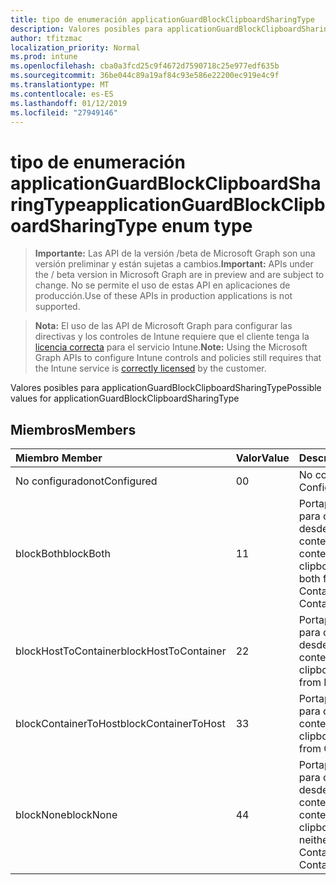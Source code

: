 ```yaml
---
title: tipo de enumeración applicationGuardBlockClipboardSharingType
description: Valores posibles para applicationGuardBlockClipboardSharingType
author: tfitzmac
localization_priority: Normal
ms.prod: intune
ms.openlocfilehash: cba0a3fcd25c9f4672d7590718c25e977edf635b
ms.sourcegitcommit: 36be044c89a19af84c93e586e22200ec919e4c9f
ms.translationtype: MT
ms.contentlocale: es-ES
ms.lasthandoff: 01/12/2019
ms.locfileid: "27949146"
---
```

# <a name="applicationguardblockclipboardsharingtype-enum-type"></a><span data-ttu-id="b42c1-103">tipo de enumeración applicationGuardBlockClipboardSharingType</span><span class="sxs-lookup"><span data-stu-id="b42c1-103">applicationGuardBlockClipboardSharingType enum type</span></span>

> <span data-ttu-id="b42c1-104">**Importante:** Las API de la versión /beta de Microsoft Graph son una versión preliminar y están sujetas a cambios.</span><span class="sxs-lookup"><span data-stu-id="b42c1-104">**Important:** APIs under the / beta version in Microsoft Graph are in preview and are subject to change.</span></span> <span data-ttu-id="b42c1-105">No se permite el uso de estas API en aplicaciones de producción.</span><span class="sxs-lookup"><span data-stu-id="b42c1-105">Use of these APIs in production applications is not supported.</span></span>

> <span data-ttu-id="b42c1-106">**Nota:** El uso de las API de Microsoft Graph para configurar las directivas y los controles de Intune requiere que el cliente tenga la [licencia correcta](https://go.microsoft.com/fwlink/?linkid=839381) para el servicio Intune.</span><span class="sxs-lookup"><span data-stu-id="b42c1-106">**Note:** Using the Microsoft Graph APIs to configure Intune controls and policies still requires that the Intune service is [correctly licensed](https://go.microsoft.com/fwlink/?linkid=839381) by the customer.</span></span>

<span data-ttu-id="b42c1-107">Valores posibles para applicationGuardBlockClipboardSharingType</span><span class="sxs-lookup"><span data-stu-id="b42c1-107">Possible values for applicationGuardBlockClipboardSharingType</span></span>
## <a name="members"></a><span data-ttu-id="b42c1-108">Miembros</span><span class="sxs-lookup"><span data-stu-id="b42c1-108">Members</span></span>
|<span data-ttu-id="b42c1-109">Miembro	</span><span class="sxs-lookup"><span data-stu-id="b42c1-109">Member</span></span>|<span data-ttu-id="b42c1-110">Valor</span><span class="sxs-lookup"><span data-stu-id="b42c1-110">Value</span></span>|<span data-ttu-id="b42c1-111">Descripción</span><span class="sxs-lookup"><span data-stu-id="b42c1-111">Description</span></span>|
|:---|:---|:---|
|<span data-ttu-id="b42c1-112">No configurado</span><span class="sxs-lookup"><span data-stu-id="b42c1-112">notConfigured</span></span>|<span data-ttu-id="b42c1-113">0</span><span class="sxs-lookup"><span data-stu-id="b42c1-113">0</span></span>|<span data-ttu-id="b42c1-114">No configurado</span><span class="sxs-lookup"><span data-stu-id="b42c1-114">Not Configured</span></span>|
|<span data-ttu-id="b42c1-115">blockBoth</span><span class="sxs-lookup"><span data-stu-id="b42c1-115">blockBoth</span></span>|<span data-ttu-id="b42c1-116">1</span><span class="sxs-lookup"><span data-stu-id="b42c1-116">1</span></span>|<span data-ttu-id="b42c1-117">Portapapeles de bloque para compartir datos desde el Host al contenedor y del contenedor a Host</span><span class="sxs-lookup"><span data-stu-id="b42c1-117">Block clipboard to share data both from Host to Container and from Container to Host</span></span>|
|<span data-ttu-id="b42c1-118">blockHostToContainer</span><span class="sxs-lookup"><span data-stu-id="b42c1-118">blockHostToContainer</span></span>|<span data-ttu-id="b42c1-119">2</span><span class="sxs-lookup"><span data-stu-id="b42c1-119">2</span></span>|<span data-ttu-id="b42c1-120">Portapapeles de bloque para compartir datos desde el Host al contenedor</span><span class="sxs-lookup"><span data-stu-id="b42c1-120">Block clipboard to share data from Host to Container</span></span>|
|<span data-ttu-id="b42c1-121">blockContainerToHost</span><span class="sxs-lookup"><span data-stu-id="b42c1-121">blockContainerToHost</span></span>|<span data-ttu-id="b42c1-122">3</span><span class="sxs-lookup"><span data-stu-id="b42c1-122">3</span></span>|<span data-ttu-id="b42c1-123">Portapapeles de bloque para compartir datos de contenedor a Host</span><span class="sxs-lookup"><span data-stu-id="b42c1-123">Block clipboard to share data from Container to Host</span></span>|
|<span data-ttu-id="b42c1-124">blockNone</span><span class="sxs-lookup"><span data-stu-id="b42c1-124">blockNone</span></span>|<span data-ttu-id="b42c1-125">4</span><span class="sxs-lookup"><span data-stu-id="b42c1-125">4</span></span>|<span data-ttu-id="b42c1-126">Portapapeles de bloque para compartir datos desde el Host al contenedor ni del contenedor a Host</span><span class="sxs-lookup"><span data-stu-id="b42c1-126">Block clipboard to share data neither from Host to Container nor from Container to Host</span></span>|





